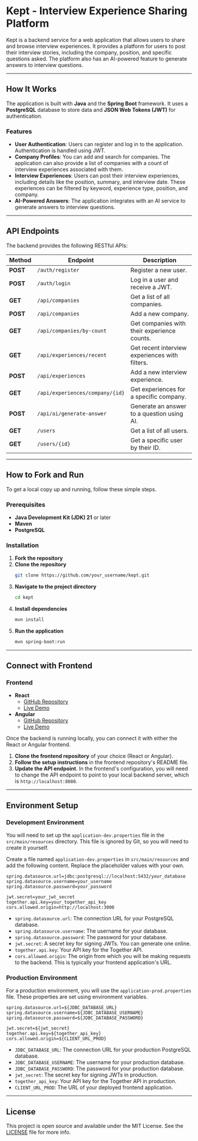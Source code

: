 # Kept - Interview Experience Sharing Platform

Kept is a backend service for a web application that allows users to share and browse interview experiences. It provides a platform for users to post their interview stories, including the company, position, and specific questions asked. The platform also has an AI-powered feature to generate answers to interview questions.


-----

## How It Works

The application is built with **Java** and the **Spring Boot** framework. It uses a **PostgreSQL** database to store data and **JSON Web Tokens (JWT)** for authentication.

### Features

  * **User Authentication**: Users can register and log in to the application. Authentication is handled using JWT.
  * **Company Profiles**: You can add and search for companies. The application can also provide a list of companies with a count of interview experiences associated with them.
  * **Interview Experiences**: Users can post their interview experiences, including details like the position, summary, and interview date. These experiences can be filtered by keyword, experience type, position, and company.
  * **AI-Powered Answers**: The application integrates with an AI service to generate answers to interview questions.

-----

## API Endpoints

The backend provides the following RESTful APIs:

| Method | Endpoint | Description |
| --- | --- | --- |
| **POST** | `/auth/register` | Register a new user. |
| **POST** | `/auth/login` | Log in a user and receive a JWT. |
| **GET** | `/api/companies` | Get a list of all companies. |
| **POST** | `/api/companies` | Add a new company. |
| **GET** | `/api/companies/by-count`| Get companies with their experience counts. |
| **GET** | `/api/experiences/recent` | Get recent interview experiences with filters. |
| **POST** | `/api/experiences` | Add a new interview experience. |
| **GET** | `/api/experiences/company/{id}` | Get experiences for a specific company. |
| **POST** | `/api/ai/generate-answer` | Generate an answer to a question using AI. |
| **GET** | `/users` | Get a list of all users. |
| **GET** | `/users/{id}` | Get a specific user by their ID. |

-----

## How to Fork and Run

To get a local copy up and running, follow these simple steps.

### Prerequisites

  * **Java Development Kit (JDK) 21** or later
  * **Maven**
  * **PostgreSQL**

### Installation

1.  **Fork the repository**
2.  **Clone the repository**
    ```sh
    git clone https://github.com/your_username/kept.git
    ```
3.  **Navigate to the project directory**
    ```sh
    cd kept
    ```
4.  **Install dependencies**
    ```sh
    mvn install
    ```
5.  **Run the application**
    ```sh
    mvn spring-boot:run
    ```

-----

## Connect with Frontend

### Frontend

  * **React**
      * [GitHub Repository](https://github.com/7TIN/kept-client)
      * [Live Demo](https://kept-six.vercel.app/)
  * **Angular**
      * [GitHub Repository](https://github.com/7TIN/kept-client-angular)
      * [Live Demo](https://kept-eight.vercel.app)

Once the backend is running locally, you can connect it with either the React or Angular frontend.

1.  **Clone the frontend repository** of your choice (React or Angular).
2.  **Follow the setup instructions** in the frontend repository's README file.
3.  **Update the API endpoint**. In the frontend's configuration, you will need to change the API endpoint to point to your local backend server, which is `http://localhost:8080`.

-----

## Environment Setup

### Development Environment

You will need to set up the `application-dev.properties` file in the `src/main/resources` directory. This file is ignored by Git, so you will need to create it yourself.

Create a file named `application-dev.properties` in `src/main/resources` and add the following content. Replace the placeholder values with your own.

```properties
spring.datasource.url=jdbc:postgresql://localhost:5432/your_database
spring.datasource.username=your_username
spring.datasource.password=your_password

jwt.secret=your_jwt_secret
together.api.key=your_together_api_key
cors.allowed.origin=http://localhost:3000
```

  * `spring.datasource.url`: The connection URL for your PostgreSQL database.
  * `spring.datasource.username`: The username for your database.
  * `spring.datasource.password`: The password for your database.
  * `jwt.secret`: A secret key for signing JWTs. You can generate one online.
  * `together.api.key`: Your API key for the Together API.
  * `cors.allowed.origin`: The origin from which you will be making requests to the backend. This is typically your frontend application's URL.

### Production Environment

For a production environment, you will use the `application-prod.properties` file. These properties are set using environment variables.

```properties
spring.datasource.url=${JDBC_DATABASE_URL}
spring.datasource.username=${JDBC_DATABASE_USERNAME}
spring.datasource.password=${JDBC_DATABASE_PASSWORD}

jwt.secret=${jwt_secret}
together.api.key=${together_api_key}
cors.allowed.origin=${CLIENT_URL_PROD}
```

  * `JDBC_DATABASE_URL`: The connection URL for your production PostgreSQL database.
  * `JDBC_DATABASE_USERNAME`: The username for your production database.
  * `JDBC_DATABASE_PASSWORD`: The password for your production database.
  * `jwt_secret`: The secret key for signing JWTs in production.
  * `together_api_key`: Your API key for the Together API in production.
  * `CLIENT_URL_PROD`: The URL of your deployed frontend application.

-----

## License

This project is open source and available under the MIT License. See the [LICENSE](https://www.google.com/search?q=https://github.com/git/git-scm.com/blob/main/MIT-LICENSE.txt) file for more info.
